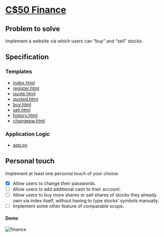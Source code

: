 # [C$50 Finance](https://cs50.harvard.edu/x/2024/psets/9/finance/#c50-finance)

## Problem to solve

Implement a website via which users can “buy” and “sell” stocks.

## Specification

### Templates
- [index.html](templates/index.html)
- [register.html](templates/register.html)
- [quote.html](templates/quote.html)
- [quoted.html](templates/quoted.html)
- [buy.html](templates/buy.html)
- [sell.html](templates/sell.html)
- [history.html](templates/history.html)
- [changepw.html](templates/changepw.html)

### Application Logic
- [app.py](app.py)


## Personal touch
Implement at least one personal touch of your choice:

- [x] Allow users to change their passwords.
- [ ] Allow users to add additional cash to their account.
- [ ] Allow users to buy more shares or sell shares of stocks they already own via index itself, without having to type stocks’ symbols manually.
- [ ] Implement some other feature of comparable scope.

#### Demo
![finance](https://cs50.harvard.edu/x/2024/psets/9/finance/finance_2024.png)
